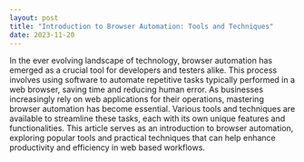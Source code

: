 ```yaml
---
layout: post
title: "Introduction to Browser Automation: Tools and Techniques"
date: 2023-11-20
---
```


In the ever evolving landscape of technology, browser automation has emerged as a crucial tool for developers and testers alike. This process involves using software to automate repetitive tasks typically performed in a web browser, saving time and reducing human error. As businesses increasingly rely on web applications for their operations, mastering browser automation has become essential. Various tools and techniques are available to streamline these tasks, each with its own unique features and functionalities. This article serves as an introduction to browser automation, exploring popular tools and practical techniques that can help enhance productivity and efficiency in web based workflows.
